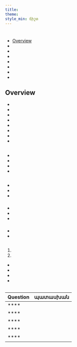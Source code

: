 ```yaml
---
title:
theme:
style_min: ճիշտ
---
```

# 

## 

* [Overview]()
* []()
* []()
* []()
* []()
* []()
* []()
* []()

<a id="overview"></a>

## Overview





* 
* 
* 
* 
* 
* 
* 
* 

<a id="newcourses"></a>

## 





* 
* 
* 
* 

<a id="circletime"></a>

## 





### 

* 
* 
* 

### 

* 
* 
* 

### 

* 
* 

<a id="scaffolding"></a>

## 





1. 
2. 









* 
* 
* 
* 

<a id="unplugged"></a>

## 

<a id="endofcourse"></a>

## 

<a id="conclusion"></a>

## 

<a id="faq"></a>

## 

| Question | պատասխան |
| -------- | -------- |
| ****     |          |
| ****     |          |
| ****     |          |
| ****     |          |
| ****     |          |